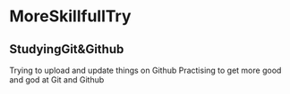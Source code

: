 # MoreSkillfullTry
## StudyingGit&Github
Trying to upload and update things on Github
Practising to get more good and god at Git and Github
